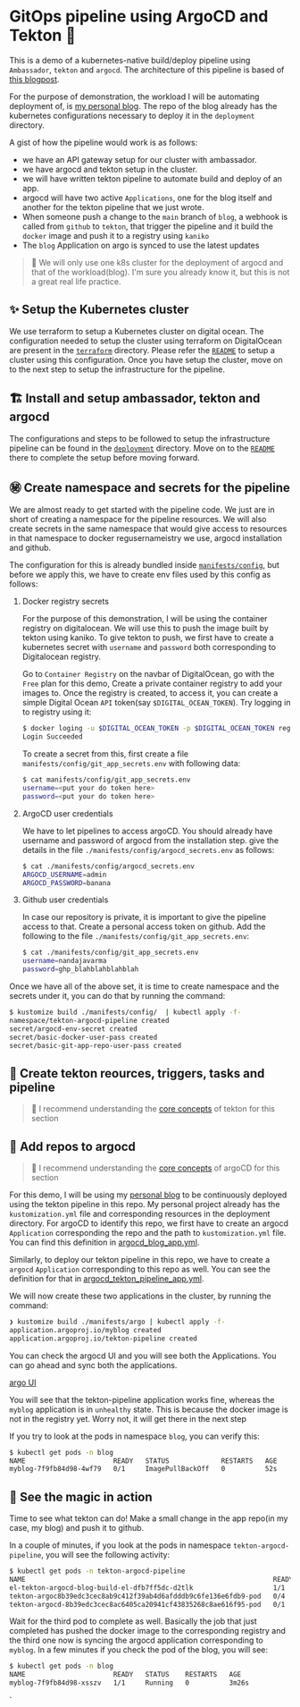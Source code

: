# GitOps pipeline using ArgoCD and Tekton 🌵

This is a demo of a kubernetes-native build/deploy pipeline using `Ambassador`,
`tekton` and `argocd`. The architecture of this pipeline is based of [this
blogpost](https://medium.com/dzerolabs/using-tekton-and-argocd-to-set-up-a-kubernetes-native-build-release-pipeline-cf4f4d9972b0).

For the purpose of demonstration, the workload I will be automating deployment
of, is [my personal blog](https://github.com/nandajavarma/blog). The repo of the
blog already has the kubernetes configurations necessary to deploy it in the
`deployment` directory.

A gist of how the pipeline would work is as follows:

- we have an API gateway setup for our cluster with ambassador.
- we have argocd and tekton setup in the cluster.
- we will have written tekton pipeline to automate build and deploy of an app.
- argocd will have two active `Applications`, one for the blog itself and
  another for the tekton pipeline that we just wrote.
- When someone push a change to the `main` branch of `blog`, a webhook is called
  from `github` to `tekton`, that trigger the pipeline and it build the `docker` image and push
  it to a registry using `kaniko`
- The `blog` Application on argo is synced to use the latest updates

> 🚧  We will only use one k8s cluster for the deployment of argocd and that of the
> workload(blog). I'm sure you already know it, but this is not a great real
> life practice.

## ✨ Setup the Kubernetes cluster

We use terraform to setup a Kubernetes cluster on digital ocean. The
configuration needed to setup the cluster using terraform on DigitalOcean are
present in the [`terraform`](./terraform) directory. Please refer the
[`README`](./terraform/README.md) to setup a cluster using this configuration.
Once you have setup the cluster, move on to the next step to setup the
infrastructure for the pipeline.

## 🏗️ Install and setup ambassador, tekton and argocd

The configurations and steps to be followed to setup the infrastructure pipeline
can be found in the [`deployment`](./deployment) directory. Move on to the
[`README`](./deployment/README.md) there to complete the setup before moving forward.

## ㊙️ Create namespace and secrets for the pipeline

We are almost ready to get started with the pipeline code. We just are in short
of creating a namespace for the pipeline resources. We will also create secrets in the
same namespace that would give access to resources in that namespace to docker
regusernameistry we use, argocd installation and github.

The configuration for this is already bundled inside
[`manifests/config`](./manifests/config), but before we apply this, we have to
create env files used by this config as follows:

1. Docker registry secrets

    For the purpose of this demonstration, I will be using the container registry on
    digitalocean. We will use this to push the image built by tekton using kaniko. To give
    tekton to push, we first have to create a kubernetes secret with `username` and
    `password` both corresponding to Digitalocean registry.

    Go  to `Container Registry` on the navbar of DigitalOcean, go with the `Free`
    plan for this demo, Create a private container registry to add your images
    to.
    Once the registry is created, to access it, you can create a simple Digital
    Ocean `API` token(say `$DIGITAL_OCEAN_TOKEN`). Try logging in to registry using
    it:

    ``` sh
    $ docker loging -u $DIGITAL_OCEAN_TOKEN -p $DIGITAL_OCEAN_TOKEN registry.digitalocean.com
    Login Succeeded
    ```

    To create a secret from this, first create a file
    `manifests/config/git_app_secrets.env` with following data:

    ``` sh
    $ cat manifests/config/git_app_secrets.env
    username=<put your do token here>
    password=<put your do token here>
    ```

1. ArgoCD user credentials

    We have to let pipelines to access argoCD. You should already have username and
    password of argocd from the installation step. give the details in the file
    `./manifests/config/argocd_secrets.env` as follows:

    ``` sh
    $ cat ./manifests/config/argocd_secrets.env
    ARGOCD_USERNAME=admin
    ARGOCD_PASSWORD=banana
    ```

1. Github user credentials

    In case our repository is private, it is important to give the pipeline access
    to that. Create a personal access token on github. Add the following to the file
    `./manifests/config/git_app_secrets.env`:

    ``` sh
    $ cat ./manifests/config/git_app_secrets.env
    username=nandajavarma
    password=ghp_blahblahblahblah
    ```

Once we have all of the above set, it is time to create namespace and the
secrets under it, you can do that by running the command:

``` sh
$ kustomize build ./manifests/config/  | kubectl apply -f-
namespace/tekton-argocd-pipeline created
secret/argocd-env-secret created
secret/basic-docker-user-pass created
secret/basic-git-app-repo-user-pass created
```

## 🧪 Create tekton reources, triggers, tasks and pipeline

> 🚧 I recommend understanding the [core
> concepts](https://tekton.dev/docs/concepts/) of tekton
> for this section

## 🔭 Add repos to argocd

> 🚧 I recommend understanding the [core
> concepts](https://argo-cd.readthedocs.io/en/stable/core_concepts/) of argoCD
> for this section

For this demo, I will be using my [personal
blog](https://github.com/nandajavarma/blog) to be continuously deployed using
the tekton pipeline in this repo. My personal project already has the
`kustomization.yml` file and corresponding resources in the deployment
directory. For argoCD to identify this repo, we first have to create an
argocd `Application` corresponding the repo and the path to `kustomization.yml`
file. You can find this definition in
[argocd_blog_app.yml](./manifests/argo/argocd_blog_app.yml).

Similarly, to deploy our tekton pipeline in this repo, we have to create a
`argocd` `Application` corresponding to this repo as well. You can see the
definition for that in
[argocd_tekton_pipeline_app.yml](manifests/argo/argocd_tekton_pipeline_app.yml).

We will now create these two applications in the cluster, by running the
command:

``` sh
❯ kustomize build ./manifests/argo | kubectl apply -f-
application.argoproj.io/myblog created
application.argoproj.io/tekton-pipeline created
```

You can check the argocd UI and you will see both the Applications. You can go
ahead and sync both the applications.

[argo UI](./assests/argoapps.png)

You will see that the tekton-pipeline application works fine, whereas the
`myblog` application is in `unhealthy` state. This is because the docker image
is not in the registry yet. Worry not, it will get there in the next step

If you try to look at the pods in namespace `blog`, you can verify this:

``` sh
$ kubectl get pods -n blog
NAME                      READY   STATUS             RESTARTS   AGE
myblog-7f9fb84d98-4wf79   0/1     ImagePullBackOff   0          52s
```

## 🧨 See the magic in action

Time to see what tekton can do! Make a small change in the app repo(in my case,
my blog) and push it to github.

In a couple of minutes, if you look at the pods in namespace
`tekton-argocd-pipeline`, you will see the following activity:

``` sh
$ kubectl get pods -n tekton-argocd-pipeline
NAME                                                              READY   STATUS            RESTARTS   AGE
el-tekton-argocd-blog-build-el-dfb7ff5dc-d2tlk                    1/1     Running           0          17m
tekton-argoc8b39edc3cec8ab9c412f39ab4d6afdddb9c6fe136e6fdb9-pod   0/4     Completed         0          113s
tekton-argocd-8b39edc3cec8ac6405ca20941cf43835268c8ae616f95-pod   0/1     PodInitializing   0          20s
```

Wait for the third pod to complete as well. Basically the job that just
completed has pushed the docker image to the corresponding registry and the
third one now is syncing the argocd application corresponding to `myblog`. In a
few minutes if you check the pod of the blog, you will see:

``` sh
$ kubectl get pods -n blog
NAME                      READY   STATUS    RESTARTS   AGE
myblog-7f9fb84d98-xsszv   1/1     Running   0          3m26s
```

`
